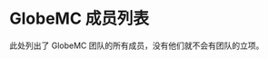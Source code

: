 <script setup>
import { VPTeamMembers } from 'vitepress/theme'

const members = [
  {
    avatar: 'https://github.com/bwtx2023.png',
    name: 'bwtx2023',
    title: '创建者',
    links: [
      { icon: 'github', link: 'https://github.com/bwtx2023' },
    ]
  },
  {
    avatar: 'https://jsd.onmicrosoft.cn/avatar/636d113ce37111d08f08faee780ce9b8',
    name: 'Big_Cake',
    title: '站点维护',
    links: [
      { icon: 'github', link: 'https://github.com/Big-Cake-jpg' },
    ]
  },
  {
    avatar: 'https://jsd.onmicrosoft.cn/avatar/2defd5540f480625cf9d09e5d4c3b7c4.png',
    name: 'XieXiLin',
    title: '域名资金支持',
    links: [
      { icon: 'github', link: 'https://github.com/XieXiLin2' },
    ]
  },
  {
    avatar: 'https://jsd.onmicrosoft.cn/avatar/e5749fc6095cfe035dd18d405400c289.png',
    name: '233355607',
    title: '域名管理',
    links: [
      { icon: 'github', link: 'https://github.com/2623684696' },
    ]
  },
  {
    avatar: 'https://jsd.onmicrosoft.cn/avatar/4db948c2483ceca88a6ade051f37dc1e.png',
    name: 'bingxin666',
    title: '文档贡献者',
    links: [
      { icon: 'github', link: 'https://github.com/bingxin666' },
    ]
  },
  {
    avatar: 'https://github.com/Rovniced.png',
    name: 'Enlysure',
    title: '文档贡献者',
    links: [
      { icon: 'github', link: 'https://github.com/Rovniced' },
    ]
  },
  {
    avatar: 'https://github.com/hejiehao.png',
    name: '何杰豪',
    title: '文档贡献者',
    links: [
      { icon: 'github', link: 'https://github.com/hejiehao' },
    ]
  },
  {
    avatar: 'https://jsd.onmicrosoft.cn/avatar/e4e09756d8e17245eca044adccdc96a8.png',
    name: '思源千年',
    title: '文档贡献者',
    links: [
      { icon: 'github', link: 'https://github.com/Seayay' },
    ]
  },
  {
    avatar: 'https://github.com/zkitefly.png',
    name: 'zkitefly',
    title: '文档贡献者',
    links: [
      { icon: 'github', link: 'https://github.com/zkitefly' },
    ]
  },
  {
    avatar: 'https://github.com/ZhuRuoLing.png',
    name: '竹若泠',
    title: '文档贡献者',
    links: [
      { icon: 'github', link: 'https://github.com/ZhuRuoLing' },
    ]
  },
  {
    avatar: 'https://jsd.onmicrosoft.cn/avatar/581d7a85fb19ae52a34a93447f707b17.png',
    name: 'Z_Tsin',
    title: '文档贡献者',
    links: [
      { icon: 'github', link: 'https://github.com/ztsinsun' },
    ]
  },
  {
    avatar: 'https://github.com/Hex-Dragon.png',
    name: 'Hex Dragon',
    title: '文档贡献组织',
    links: [
      { icon: 'github', link: 'https://github.com/Hex-Dragon' },
    ]
  },
]
</script>

# GlobeMC 成员列表

此处列出了 GlobeMC 团队的所有成员，没有他们就不会有团队的立项。

<VPTeamMembers size="small" :members="members" />
